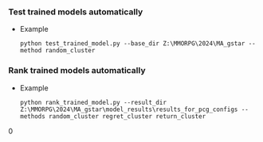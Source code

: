### Test trained models automatically
- Example
    ```shell
    python test_trained_model.py --base_dir Z:\MMORPG\2024\MA_gstar --method random_cluster
    ```

### Rank trained models automatically
- Example
    ```shell
    python rank_trained_model.py --result_dir Z:\MMORPG\2024\MA_gstar\model_results\results_for_pcg_configs --methods random_cluster regret_cluster return_cluster
    ```
0